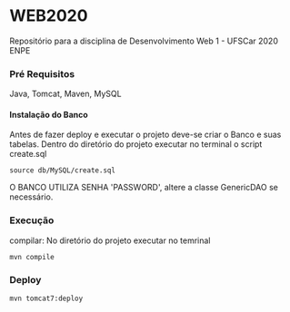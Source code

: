 # WEB2020
Repositório para a disciplina de Desenvolvimento Web 1 - UFSCar 2020 ENPE




### Pré Requisitos

Java, Tomcat, Maven, MySQL

#### Instalação do Banco
Antes de fazer deploy e executar o projeto deve-se criar o Banco e suas tabelas. Dentro do diretório do projeto executar no terminal o script create.sql
```
source db/MySQL/create.sql
```
O BANCO UTILIZA SENHA 'PASSWORD', altere a classe GenericDAO se necessário.

### Execução
compilar:
  No diretório do projeto executar no temrinal
```
mvn compile
```
### Deploy
```
mvn tomcat7:deploy
```




